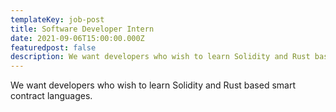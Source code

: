 ```yaml
---
templateKey: job-post
title: Software Developer Intern
date: 2021-09-06T15:00:00.000Z
featuredpost: false
description: We want developers who wish to learn Solidity and Rust based smart contract languages. 
---
```


We want developers who wish to learn Solidity and Rust based smart contract languages. 